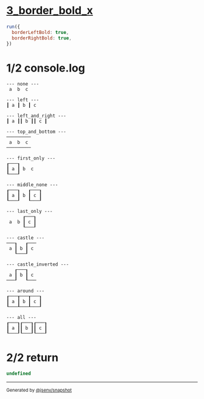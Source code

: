 # [3_border_bold_x](../../table_3_cells_same_row.test.mjs#L149)

```js
run({
  borderLeftBold: true,
  borderRightBold: true,
})
```

# 1/2 console.log

```console
--- none ---
 a  b  c 

--- left ---
┃ a ┃ b ┃ c 

--- left_and_right ---
┃ a ┃┃ b ┃┃ c ┃

--- top_and_bottom ---
─────────
 a  b  c 
─────────

--- first_only ---
┎───┒      
┃ a ┃ b  c 
┖───┚      

--- middle_none ---
┎───┒   ┎───┒
┃ a ┃ b ┃ c ┃
┖───┚   ┖───┚

--- last_only ---
      ┎───┒
 a  b ┃ c ┃
      ┖───┚

--- castle ---
───┒   ┎───
 a ┃ b ┃ c 
   ┖───┚   

--- castle_inverted ---
   ┎───┒   
 a ┃ b ┃ c 
───┚   ┖───

--- around ---
┎───┰───┰───┒
┃ a ┃ b ┃ c ┃
┖───┸───┸───┚

--- all ---
┎───┒┎───┒┎───┒
┃ a ┃┃ b ┃┃ c ┃
┖───┚┖───┚┖───┚

```

# 2/2 return

```js
undefined
```

---

<sub>
  Generated by <a href="https://github.com/jsenv/core/tree/main/packages/independent/snapshot">@jsenv/snapshot</a>
</sub>
